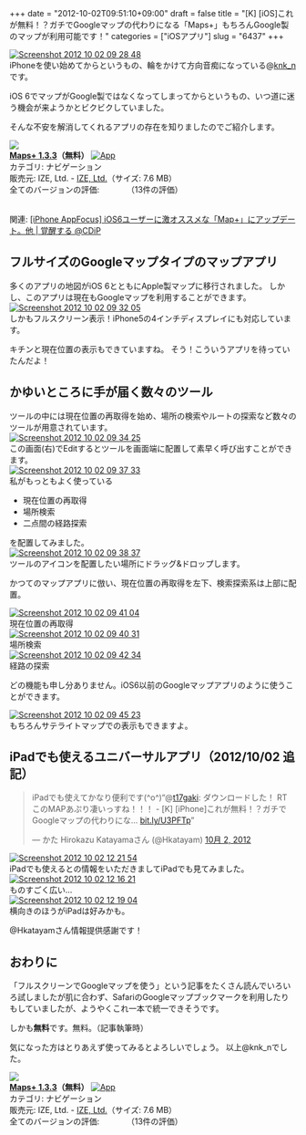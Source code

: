 +++
date = "2012-10-02T09:51:10+09:00"
draft = false
title = "[K] [iOS]これが無料！？ガチでGoogleマップの代わりになる「Maps+」もちろんGoogle製のマップが利用可能です！"
categories = ["iOSアプリ"]
slug = "6437"
+++

<div class="center"><a href="https://knk-n.com/images/2012/10/screenshot_2012-10-02_09.28.48.jpg"><img src="https://knk-n.com/images/2012/10/screenshot_2012-10-02_09.28.48.jpg" alt="Screenshot 2012 10 02 09 28 48" title="screenshot_2012-10-02_09.28.48.jpg" border="0" width="" height="" /></a></div>
iPhoneを使い始めてからというもの、輪をかけて方向音痴になっている@<a href="https://twitter.com/knk_n" target="_blank">knk_n</a>です。

iOS 6でマップがGoogle製ではなくなってしまってからというもの、いつ道に迷う機会が来ようかとビクビクしていました。

そんな不安を解消してくれるアプリの存在を知りましたのでご紹介します。

<table class="appstorehelper"><a href="http://itunes.apple.com/jp/app/maps+/id416753449?mt=8&uo=4" rel="nofollow" target="_blank"><img class="appstorehelper_appicn" src="http://a5.mzstatic.com/us/r1000/101/Purple/v4/90/64/c3/9064c37b-f4f2-de6c-3511-c64ba2327f1b/mzm.xpeknmcj.png" /></a><div class="appstorehelper_text"><a href="http://itunes.apple.com/jp/app/maps+/id416753449?mt=8&uo=4" rel="nofollow" target="_blank"><b>Maps+ 1.3.3</a>（無料）</b> <a href="http://itunes.apple.com/jp/app/maps+/id416753449?mt=8&uo=4" rel="nofollow" target="_blank"><img alt="App" src="http://ax.phobos.apple.com.edgesuite.net/ja_jp/images/web/linkmaker/badge_appstore-sm.gif" style="vertical-align: text-bottom;" /></b></a><br />カテゴリ: ナビゲーション<br />販売元: IZE, Ltd. - <a href="http://izeize.com/mapsplus" target="_blank">IZE, Ltd.</a>（サイズ: 7.6 MB）<br />全てのバージョンの評価: <img src="http://r.mzstatic.com/htmlResources/1043/web-storefront/images/rating_star.png" height="11px" width="11px" /><img src="http://r.mzstatic.com/htmlResources/1043/web-storefront/images/rating_star.png" height="11px" width="11px" /><img src="http://r.mzstatic.com/htmlResources/1043/web-storefront/images/rating_star.png" height="11px" width="11px" /><img src="http://r.mzstatic.com/htmlResources/1043/web-storefront/images/rating_star.png" height="11px" width="11px" />（13件の評価）<br clear="all" /></div>
</table>

<p>関連: <a  href="http://www.donpy.net/standard-entry/app_focus/17283.html?utm_source=feedburner&utm_medium=feed&utm_campaign=Feed%3A+donpy%2FThfs+%28%E8%A6%9A%E9%86%92%E3%81%99%E3%82%8B+%40CDiP%29" target="_blank">[iPhone AppFocus] iOS6ユーザーに激オススメな「Map+」にアップデート。他 | 覚醒する @CDiP</a><script type="text/javascript">var url = "http://www.donpy.net/standard-entry/app_focus/17283.html?utm_source=feedburner&utm_medium=feed&utm_campaign=Feed%3A+donpy%2FThfs+%28%E8%A6%9A%E9%86%92%E3%81%99%E3%82%8B+%40CDiP%29";</script><script src="http://api.b.st-hatena.com/entry.count?url=http://www.donpy.net/standard-entry/app_focus/17283.html?utm_source=feedburner&utm_medium=feed&utm_campaign=Feed%3A+donpy%2FThfs+%28%E8%A6%9A%E9%86%92%E3%81%99%E3%82%8B+%40CDiP%29&callback=hatebTxt"></script></p><!--more--><h2>フルサイズのGoogleマップタイプのマップアプリ</h2>
多くのアプリの地図がiOS 6とともにApple製マップに移行されました。
しかし、このアプリは現在もGoogleマップを利用することができます。

<div class="center"><a href="https://knk-n.com/images/2012/10/screenshot_2012-10-02_09.32.05.jpg"><img src="https://knk-n.com/images/2012/10/screenshot_2012-10-02_09.32.05.jpg" alt="Screenshot 2012 10 02 09 32 05" title="screenshot_2012-10-02_09.32.05.jpg" border="0" width="" height="" /></a></div>
しかもフルスクリーン表示！iPhone5の4インチディスプレイにも対応しています。

キチンと現在位置の表示もできていますね。
そう！こういうアプリを待っていたんだよ！

<h2>かゆいところに手が届く数々のツール</h2>
ツールの中には現在位置の再取得を始め、場所の検索やルートの探索など数々のツールが用意されています。

<div class="center"><a href="https://knk-n.com/images/2012/10/screenshot_2012-10-02_09.34.25.jpg"><img src="https://knk-n.com/images/2012/10/screenshot_2012-10-02_09.34.25.jpg" alt="Screenshot 2012 10 02 09 34 25" title="screenshot_2012-10-02_09.34.25.jpg" border="0" width="" height="" /></a></div>
この画面(右)でEditするとツールを画面端に配置して素早く呼び出すことができます。

<div class="center"><a href="https://knk-n.com/images/2012/10/screenshot_2012-10-02_09.37.33.jpg"><img src="https://knk-n.com/images/2012/10/screenshot_2012-10-02_09.37.33.jpg" alt="Screenshot 2012 10 02 09 37 33" title="screenshot_2012-10-02_09.37.33.jpg" border="0" width="" height="" /></a></div>
私がもっともよく使っている
<ul>
<li>現在位置の再取得</li>
<li>場所検索</li>
<li>二点間の経路探索</li>
</ul>
を配置してみました。

<div class="center"><a href="https://knk-n.com/images/2012/10/screenshot_2012-10-02_09.38.37.jpg"><img src="https://knk-n.com/images/2012/10/screenshot_2012-10-02_09.38.37.jpg" alt="Screenshot 2012 10 02 09 38 37" title="screenshot_2012-10-02_09.38.37.jpg" border="0" width="" height="" /></a></div>
ツールのアイコンを配置したい場所にドラッグ&ドロップします。

かつてのマップアプリに倣い、現在位置の再取得を左下、検索探索系は上部に配置。

<div class="center"><a href="https://knk-n.com/images/2012/10/screenshot_2012-10-02_09.41.04.jpg"><img src="https://knk-n.com/images/2012/10/screenshot_2012-10-02_09.41.04.jpg" alt="Screenshot 2012 10 02 09 41 04" title="screenshot_2012-10-02_09.41.04.jpg" border="0" width="" height="" /></a></div>
現在位置の再取得

<div class="center"><a href="https://knk-n.com/images/2012/10/screenshot_2012-10-02_09.40.31.jpg"><img src="https://knk-n.com/images/2012/10/screenshot_2012-10-02_09.40.31.jpg" alt="Screenshot 2012 10 02 09 40 31" title="screenshot_2012-10-02_09.40.31.jpg" border="0" width="" height="" /></a></div>
場所検索

<div class="center"><a href="https://knk-n.com/images/2012/10/screenshot_2012-10-02_09.42.34.jpg"><img src="https://knk-n.com/images/2012/10/screenshot_2012-10-02_09.42.34.jpg" alt="Screenshot 2012 10 02 09 42 34" title="screenshot_2012-10-02_09.42.34.jpg" border="0" width="" height="" /></a></div>
経路の探索

どの機能も申し分ありません。iOS6以前のGoogleマップアプリのように使うことができます。

<div class="center"><a href="https://knk-n.com/images/2012/10/screenshot_2012-10-02_09.45.23.jpg"><img src="https://knk-n.com/images/2012/10/screenshot_2012-10-02_09.45.23.jpg" alt="Screenshot 2012 10 02 09 45 23" title="screenshot_2012-10-02_09.45.23.jpg" border="0" width="" height="" /></a></div>
もちろんサテライトマップでの表示もできますよ。

<h2>iPadでも使えるユニバーサルアプリ（2012/10/02 追記）</h2>
<blockquote class="twitter-tweet" lang="ja"><p>iPadでも使えてかなり便利です(^o^)“@<a href="https://twitter.com/t17gaki">t17gaki</a>: ダウンロードした！ RT このMAPあぷり凄いっすね！！！ - [K] [iPhone]これが無料！？ガチでGoogleマップの代わりにな... <a href="http://t.co/qMaftoWv" title="http://bit.ly/U3PFTp">bit.ly/U3PFTp</a>”</p>&mdash; かた Hirokazu Katayamaさん (@Hkatayam) <a href="https://twitter.com/Hkatayam/status/252957303999967232" data-datetime="2012-10-02T02:24:55+00:00">10月 2, 2012</a></blockquote>

<div class="center"><a href="https://knk-n.com/images/2012/10/screenshot_2012-10-02_12.21.54.jpg"><img src="https://knk-n.com/images/2012/10/screenshot_2012-10-02_12.21.54.jpg" alt="Screenshot 2012 10 02 12 21 54" title="screenshot_2012-10-02_12.21.54.jpg" border="0" width="" height="" /></a></div>
iPadでも使えるとの情報をいただきましてiPadでも見てみました。

<div class="center"><a href="https://knk-n.com/images/2012/10/screenshot_2012-10-02_12.16.21.jpg"><img src="https://knk-n.com/images/2012/10/screenshot_2012-10-02_12.16.21.jpg" alt="Screenshot 2012 10 02 12 16 21" title="screenshot_2012-10-02_12.16.21.jpg" border="0" width="" height="" /></a></div>
ものすごく広い…

<div class="center"><a href="https://knk-n.com/images/2012/10/screenshot_2012-10-02_12.19.04.jpg"><img src="https://knk-n.com/images/2012/10/screenshot_2012-10-02_12.19.04.jpg" alt="Screenshot 2012 10 02 12 19 04" title="screenshot_2012-10-02_12.19.04.jpg" border="0" width="" height="" /></a></div>
横向きのほうがiPadは好みかも。

@Hkatayamさん情報提供感謝です！

<h2>おわりに</h2>
「フルスクリーンでGoogleマップを使う」という記事をたくさん読んでいろいろ試しましたが肌に合わず、SafariのGoogleマップブックマークを利用したりもしていましたが、ようやくこれ一本で統一できそうです。

しかも<strong>無料</strong>です。無料。（記事執筆時）

気になった方はとりあえず使ってみるとよろしいでしょう。
以上@knk_nでした。
<table class="appstorehelper"><a href="http://itunes.apple.com/jp/app/maps+/id416753449?mt=8&uo=4" rel="nofollow" target="_blank"><img class="appstorehelper_appicn" src="http://a5.mzstatic.com/us/r1000/101/Purple/v4/90/64/c3/9064c37b-f4f2-de6c-3511-c64ba2327f1b/mzm.xpeknmcj.png" /></a><div class="appstorehelper_text"><a href="http://itunes.apple.com/jp/app/maps+/id416753449?mt=8&uo=4" rel="nofollow" target="_blank"><b>Maps+ 1.3.3</a>（無料）</b> <a href="http://itunes.apple.com/jp/app/maps+/id416753449?mt=8&uo=4" rel="nofollow" target="_blank"><img alt="App" src="http://ax.phobos.apple.com.edgesuite.net/ja_jp/images/web/linkmaker/badge_appstore-sm.gif" style="vertical-align: text-bottom;" /></b></a><br />カテゴリ: ナビゲーション<br />販売元: IZE, Ltd. - <a href="http://izeize.com/mapsplus" target="_blank">IZE, Ltd.</a>（サイズ: 7.6 MB）<br />全てのバージョンの評価: <img src="http://r.mzstatic.com/htmlResources/1043/web-storefront/images/rating_star.png" height="11px" width="11px" /><img src="http://r.mzstatic.com/htmlResources/1043/web-storefront/images/rating_star.png" height="11px" width="11px" /><img src="http://r.mzstatic.com/htmlResources/1043/web-storefront/images/rating_star.png" height="11px" width="11px" /><img src="http://r.mzstatic.com/htmlResources/1043/web-storefront/images/rating_star.png" height="11px" width="11px" />（13件の評価）<br clear="all" /></div>
</table>
